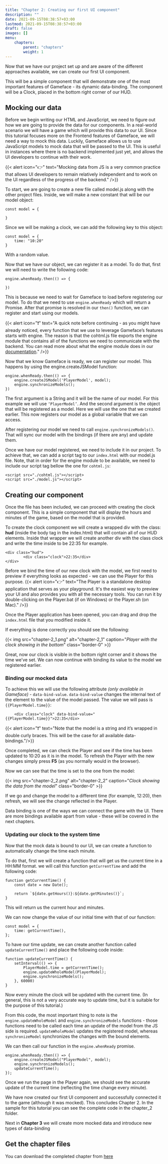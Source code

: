 ```yaml
---
title: "Chapter 2: Creating our first UI component"
description: ""
date: 2021-09-15T08:38:57+03:00
lastmod: 2021-09-15T08:38:57+03:00
draft: false
images: []
menu:
    chapters:
        parent: "chapters"
        weight: 1
---
```


Now that we have our project set up and are aware of the different approaches available, we can create our first UI component.

This will be a simple component that will demonstrate one of the most important features of Gameface - its dynamic data-binding. The component will be a Clock, placed in the bottom right corner of our HUD.

## Mocking our data

Before we begin writing our HTML and JavaScript, we need to figure out how we are going to provide the data for our components. In a real-world scenario we will have a game which will provide this data to our UI. Since this tutorial focuses more on the Frontend features of Gameface, we will need a way to mock this data. Luckily, Gameface allows us to use JavaScript models to mock data that will be passed to the UI. This is useful in instances where there is no backend implemented just yet, and allows the UI developers to continue with their work.

{{< alert icon="👉" text="Mocking data from JS is a very common practice that allows UI developers to remain relatively independent and to work on the UI regardless of the progress of the backend." />}}

To start, we are going to create a new file called model.js along with the other project files. Inside, we will make a new constant that will be our model object:

```
const model = {
    
}
```

Since we will be making a clock, we can add the following key to this object:

```
const model = {
    time: "10:20"
}
```

With a random value.

Now that we have our object, we can register it as a model. To do that, first we will need to write the following code:

```
engine.whenReady.then(() => {
 
})
```

This is because we need to wait for Gameface to load before registering our model. To do that we need to use `engine.whenReady` which will return a Promise. After that promise is resolved in our `then()` function, we can register and start using our models.

{{< alert icon="❗" text="A quick note before continuing - as you might have already noticed, every function that we use to leverage Gameface’s features starts with engine. The reason is that the cohtml.js file exports the engine module that contains all of the functions we need to communicate with the backend. You can read more about what the engine module does in our <a href='https://docs.coherent-labs.com/cpp-gameface/integration/optional_features/javascript_native/'>documentation</a>." />}}

Now that we know Gameface is ready, we can register our model. This happens by using the engine.createJSModel function:

```
engine.whenReady.then(() => {
    engine.createJSModel('PlayerModel', model);
    engine.synchronizeModels();
})
```

The first argument is a String and it will be the name of our model. For this example we will use `‘PlayerModel’`. And the second argument is the object that will be registered as a model. Here we will use the one that we created earlier. This now registers our model as a global variable that we can access.

After registering our model we need to call `engine.synchronizeModels()`. That will sync our model with the bindings (if there are any) and update them.

Once we have our model registered, we need to include it in our project. To achieve that, we can add a script tag to our `index.html` with our model.js file. Note, that in order for the engine module to be available, we need to include our script tag bellow the one for `cohtml.js`:

```
<script src="./cohtml.js"></script>
<script src="./model.js"></script>
```

## Creating our component

Once the file has been included, we can proceed with creating the clock component. This is a simple component that will display the hours and minutes of the game, based on the model that is provided.

To create the clock component we will create a wrapped div with the class: **hud** (inside the body tag in the index.html) that will contain all of our HUD elements. Inside that wrapper we will create another div with the class clock and write the time inside to be 22:35 for example.

```
<div class="hud">
        <div class="clock">22:35</div>
</div>
```

Before we bind the time of our new clock with the model, we first need to preview if everything looks as expected - we can use the Player for this purpose. {{< alert icon="👉" text="The Player is a standalone desktop application that serves as your playground. It's the easiest way to preview your UI and also provides you with all the necessary tools. You can run it by double-clicking on the Player.bat (if on Windows) or the Player.sh (on Mac)." />}}

Once the Player application has been opened, you can drag and drop the `index.html` file that you modified inside it.

If everything is done correctly you should see the following:

{{< img src="chapter-2_1.png" alt="chapter-2_1" caption="<em>Player with the clock showing in the bottom</em>" class="border-0" >}}

Great, now our clock is visible in the bottom right corner and it shows the time we’ve set. We can now continue with binding its value to the model we registered earlier.

### Binding our mocked data

To achieve this we will use the following attribute *(only available in Gameface)* - `data-bind-value`. `data-bind-value` changes the internal text of the element to the value of the model passed. The value we will pass is `{{PlayerModel.time}}`:

```
    <div class="clock" data-bind-value="{{PlayerModel.time}}">22:35</div>
```

{{< alert icon="❗" text="Note that the model is a string and it’s wrapped in double curly braces. This will be the case for all available data-bindings."/>}}

Once completed, we can check the Player and see if the time has been updated to 10:20 as it is in the model. To refresh the Player with the new changes simply press **F5** (as you normally would in the browser).

Now we can see that the time is set to the one from the model:

{{< img src="chapter-2_2.png" alt="chapter-2_2" caption="<em>Clock showing the data from the model</em>" class="border-0" >}}

If we go and change the model to a different time (for example, 12:20), then refresh, we will see the change reflected in the Player.

Data binding is one of the ways we can connect the game with the UI. There are more bindings available apart from value - these will be covered in the next chapters.

### Updating our clock to the system time

Now that the mock data is bound to our UI, we can create a function to automatically change the time each minute.

To do that, first we will create a function that will get us the current time in a HH:MM format. we will call this function `getCurrentTime` and add the following code:

```
function getCurrentTime() {
    const date = new Date();
 
    return `${date.getHours()}:${date.getMinutes()}`;
}
```

This will return us the current hour and minutes.

We can now change the value of our initial time with that of our function:

```
const model = {
    time: getCurrentTime(),
};
```

To have our time update, we can create another function called `updateCurrentTime()` and place the following code inside:

```
function updateCurrentTime() {
    setInterval(() => {
        PlayerModel.time = getCurrentTime();
        engine.updateWholeModel(PlayerModel);
        engine.synchronizeModels();
    }, 60000)
}
```

Now every minute the clock will be updated with the current time. (In general, this is not a very accurate way to update time, but it is suitable for the purpose of this tutorial.)

From this code, the most important thing to note is the `engine.updateWholeModel` and `engine.synchronizeModels` functions - those functions need to be called each time an update of the model from the JS side is required. `updateWholeModel` updates the registered model, whereas `synchronizeModel` synchronizes the changes with the bound elements.

We can then call our function in the `engine.whenReady` promise.

```
engine.whenReady.then(() => {
    engine.createJSModel("PlayerModel", model);
    engine.synchronizeModels();
    updateCurrentTime();
});
```

Once we run the page in the Player again, we should see the accurate update of the current time (reflecting the time change every minute).

We have now created our first UI component and successfully connected it to the game (although it was mocked). This concludes Chapter 2. In the sample for this tutorial you can see the complete code in the chapter_2 folder.

Next in **Chapter 3** we will create more mocked data and introduce new types of data-binding

## Get the chapter files

You can download the completed chapter from [here](https://github.com/CoherentLabs/StarterGuide/raw/master/files/chapter_2/chapter_2.zip)
